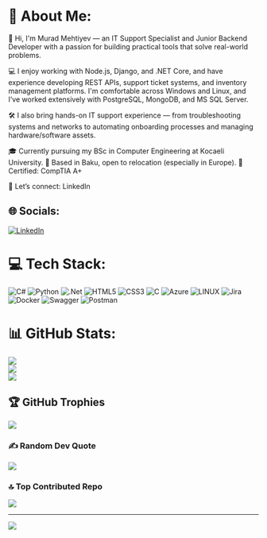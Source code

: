 # 💫 About Me:
👋 Hi, I'm Murad Mehtiyev — an IT Support Specialist and Junior Backend Developer with a passion for building practical tools that solve real-world problems.

💻 I enjoy working with Node.js, Django, and .NET Core, and have experience developing REST APIs, support ticket systems, and inventory management platforms. I'm comfortable across Windows and Linux, and I’ve worked extensively with PostgreSQL, MongoDB, and MS SQL Server.

🛠️ I also bring hands-on IT support experience — from troubleshooting systems and networks to automating onboarding processes and managing hardware/software assets.

🎓 Currently pursuing my BSc in Computer Engineering at Kocaeli University.
📍 Based in Baku, open to relocation (especially in Europe).
📜 Certified: CompTIA A+

🔗 Let’s connect: LinkedIn


## 🌐 Socials:
[![LinkedIn](https://img.shields.io/badge/LinkedIn-%230077B5.svg?logo=linkedin&logoColor=white)](https://linkedin.com/in/https://www.linkedin.com/in/muradmhtyv/) 

# 💻 Tech Stack:
![C#](https://img.shields.io/badge/c%23-%23239120.svg?style=for-the-badge&logo=c-sharp&logoColor=white) ![Python](https://img.shields.io/badge/python-3670A0?style=for-the-badge&logo=python&logoColor=ffdd54) ![.Net](https://img.shields.io/badge/.NET-5C2D91?style=for-the-badge&logo=.net&logoColor=white) ![HTML5](https://img.shields.io/badge/html5-%23E34F26.svg?style=for-the-badge&logo=html5&logoColor=white) ![CSS3](https://img.shields.io/badge/css3-%231572B6.svg?style=for-the-badge&logo=css3&logoColor=white) ![C](https://img.shields.io/badge/c-%2300599C.svg?style=for-the-badge&logo=c&logoColor=white) ![Azure](https://img.shields.io/badge/azure-%230072C6.svg?style=for-the-badge&logo=azure-devops&logoColor=white) ![LINUX](https://img.shields.io/badge/Linux-FCC624?style=for-the-badge&logo=linux&logoColor=black) ![Jira](https://img.shields.io/badge/jira-%230A0FFF.svg?style=for-the-badge&logo=jira&logoColor=white) ![Docker](https://img.shields.io/badge/docker-%230db7ed.svg?style=for-the-badge&logo=docker&logoColor=white) ![Swagger](https://img.shields.io/badge/-Swagger-%23Clojure?style=for-the-badge&logo=swagger&logoColor=white) ![Postman](https://img.shields.io/badge/Postman-FF6C37?style=for-the-badge&logo=postman&logoColor=white)
# 📊 GitHub Stats:
![](https://github-readme-stats.vercel.app/api?username=MuradMekhtiev&theme=dark&hide_border=false&include_all_commits=true&count_private=false)<br/>
![](https://github-readme-streak-stats.herokuapp.com/?user=MuradMekhtiev&theme=dark&hide_border=false)<br/>
![](https://github-readme-stats.vercel.app/api/top-langs/?username=MuradMekhtiev&theme=dark&hide_border=false&include_all_commits=true&count_private=false&layout=compact)

## 🏆 GitHub Trophies
![](https://github-profile-trophy.vercel.app/?username=MuradMekhtiev&theme=onedark&no-frame=false&no-bg=false&margin-w=4)

### ✍️ Random Dev Quote
![](https://quotes-github-readme.vercel.app/api?type=horizontal&theme=gruvbox)

### 🔝 Top Contributed Repo
![](https://github-contributor-stats.vercel.app/api?username=MuradMekhtiev&limit=5&theme=dark&combine_all_yearly_contributions=true)

---
[![](https://visitcount.itsvg.in/api?id=MuradMekhtiev&icon=0&color=12)](https://visitcount.itsvg.in)

<!-- Proudly created with GPRM ( https://gprm.itsvg.in ) -->
